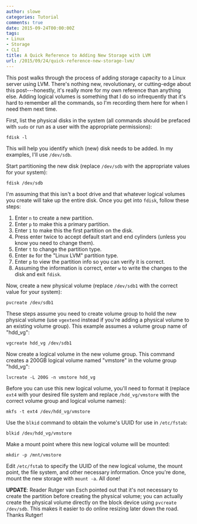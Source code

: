 ```yaml
---
author: slowe
categories: Tutorial
comments: true
date: 2015-09-24T00:00:00Z
tags:
- Linux
- Storage
- CLI
title: A Quick Reference to Adding New Storage with LVM
url: /2015/09/24/quick-reference-new-storage-lvm/
---
```


This post walks through the process of adding storage capacity to a Linux server using LVM. There's nothing new, revolutionary, or cutting-edge about this post---honestly, it's really more for my own reference than anything else. Adding logical volumes is something that I do so infrequently that it's hard to remember all the commands, so I'm recording them here for when I need them next time.

First, list the physical disks in the system (all commands should be prefaced with `sudo` or run as a user with the appropriate permissions):

    fdisk -l

This will help you identify which (new) disk needs to be added. In my examples, I'll use `/dev/sdb`.

Start partitioning the new disk (replace `/dev/sdb` with the appropriate values for your system):

    fdisk /dev/sdb

I'm assuming that this isn't a boot drive and that whatever logical volumes you create will take up the entire disk. Once you get into `fdisk`, follow these steps:

1. Enter `n` to create a new partition.
2. Enter `p` to make this a primary partition.
3. Enter `1` to make this the first partition on the disk.
4. Press enter twice to accept default start and end cylinders (unless you know you need to change them).
5. Enter `t` to change the partition type.
6. Enter `8e` for the "Linux LVM" partition type.
7. Enter `p` to view the partition info so you can verify it is correct.
8. Assuming the information is correct, enter `w` to write the changes to the disk and exit `fdisk`.

Now, create a new physical volume (replace `/dev/sdb1` with the correct value for your system):

    pvcreate /dev/sdb1

These steps assume you need to create volume group to hold the new physical volume (use `vgextend` instead if you're adding a physical volume to an existing volume group). This example assumes a volume group name of "hdd_vg":

    vgcreate hdd_vg /dev/sdb1

Now create a logical volume in the new volume group. This command creates a 200GB logical volume named "vmstore" in the volume group "hdd_vg":

    lvcreate -L 200G -n vmstore hdd_vg

Before you can use this new logical volume, you'll need to format it (replace `ext4` with your desired file system and replace `/hdd_vg/vmstore` with the correct volume group and logical volume names):

    mkfs -t ext4 /dev/hdd_vg/vmstore

Use the `blkid` command to obtain the volume's UUID for use in `/etc/fstab`:

    blkid /dev/hdd_vg/vmstore

Make a mount point where this new logical volume will be mounted:

    mkdir -p /mnt/vmstore

Edit `/etc/fstab` to specify the UUID of the new logical volume, the mount point, the file system, and other necessary information. Once you're done, mount the new storage with `mount -a`. All done!

**UPDATE**: Reader Rutger van Esch pointed out that it's not necessary to create the partition before creating the physical volume; you can actually create the physical volume directly on the block device using `pvcreate /dev/sdb`. This makes it easier to do online resizing later down the road. Thanks Rutger!
